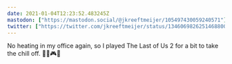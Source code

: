 ```yaml
---
date: 2021-01-04T12:23:52.483245Z
mastodon: ["https://mastodon.social/@jkreeftmeijer/105497430059240571"]
twitter: ["https://twitter.com/jkreeftmeijer/status/1346069826251468800"]
---
```

No heating in my office again, so I played The Last of Us 2 for a bit to take the chill off. 🧟‍♀️🎮🔥
